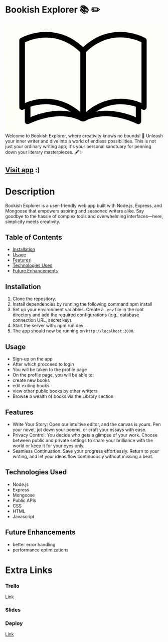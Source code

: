 # Bookish Explorer :books: :pencil2:

![Alt Text](/public/images/navbar_logo.png)
Welcome to Bookish Explorer, where creativity knows no bounds! 🌌 Unleash your inner writer and dive into a world of endless possibilities. This is not just your ordinary writing app; it's your personal sanctuary for penning down your literary masterpieces. 🖋️✨

## [Visit app](https://bookish-explorer.adaptable.app/) :)

# Description

Bookish Explorer is a user-friendly web app built with Node.js, Express, and Mongoose that empowers aspiring and seasoned writers alike. Say goodbye to the hassle of complex tools and overwhelming interfaces—here, simplicity meets creativity.

## Table of Contents

- [Installation](#installation)
- [Usage](#usage)
- [Features](#Features)
- [Technologies Used](#technologies-used)
- [Future Enhancements](#future-enhancements)

## Installation

1. Clone the repository.
2. Install dependencies by running the following command:npm install
3. Set up your environment variables. Create a `.env` file in the root directory and add the required configurations (e.g., database connection URL, secret key).
4. Start the server with: npm run dev
5. The app should now be running on `http://localhost:3000`.

## Usage

- Sign-up on the app
- After which procceed to login
- You will be taken to the profile page
- On the profile page, you will be able to:
- create new books
- edit exiting books
- view other public books by other writters
- Browse a wealth of books via the Library section

## Features

- Write Your Story: Open our intuitive editor, and the canvas is yours. Pen your novel, jot down your poems, or craft your essays with ease.
- Privacy Control: You decide who gets a glimpse of your work. Choose between public and private settings to share your brilliance with the world or keep it for your eyes only.
- Seamless Continuation: Save your progress effortlessly. Return to your writing, and let your ideas flow continuously without missing a beat.

## Technologies Used

- Node.js
- Express
- Mongoose
- Public APIs
- CSS
- HTML
- Javascript

## Future Enhancements

- better error handling
- performance optimizations

# Extra Links

### Trello

[Link](https://trello.com/b/5Xo3Zd0A/bookish-journey)

### Slides

### Deploy

[Link](https://bookish-explorer.adaptable.app/)
